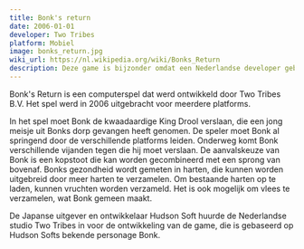 ```yaml
---
title: Bonk's return
date: 2006-01-01
developer: Two Tribes
platform: Mobiel
image: bonks_return.jpg
wiki_url: https://nl.wikipedia.org/wiki/Bonks_Return
description: Deze game is bijzonder omdat een Nederlandse developer gebruik mocht maken van een internationaal bekende franchise, Hudson Soft's Bonk.
---
```


Bonk's Return is een computerspel dat werd ontwikkeld door Two Tribes B.V. Het spel werd in 2006 uitgebracht voor meerdere platforms.

In het spel moet Bonk de kwaadaardige King Drool verslaan, die een jong meisje uit Bonks dorp gevangen heeft genomen. De speler moet Bonk al springend door de verschillende platforms leiden. Onderweg komt Bonk verschillende vijanden tegen die hij moet verslaan. De aanvalskeuze van Bonk is een kopstoot die kan worden gecombineerd met een sprong van bovenaf. Bonks gezondheid wordt gemeten in harten, die kunnen worden uitgebreid door meer harten te verzamelen. Om bestaande harten op te laden, kunnen vruchten worden verzameld. Het is ook mogelijk om vlees te verzamelen, wat Bonk gemeen maakt.

De Japanse uitgever en ontwikkelaar Hudson Soft huurde de Nederlandse studio Two Tribes in voor de ontwikkeling van de game, die is gebaseerd op Hudson Softs bekende personage Bonk.